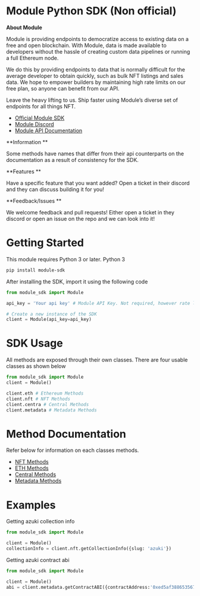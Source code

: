 # Module Python SDK (Non official)

**About Module**

Module is providing endpoints to democratize access to existing data on a free and open blockchain. With Module, data is made available to developers without the hassle of creating custom data pipelines or running a full Ethereum node.

We do this by providing endpoints to data that is normally difficult for the average developer to obtain quickly, such as bulk NFT listings and sales data. We hope to empower builders by maintaining high rate limits on our free plan, so anyone can benefit from our API.

Leave the heavy lifting to us. Ship faster using Module’s diverse set of endpoints for all things NFT.

 - [Official Module SDK](https://github.com/modulenft/module-sdk)
 - [Module Discord](https://discord.com/invite/module)
 - [Module API Documentation](https://module.readme.io/reference/about)

**Information **

Some methods have names that differ from their api counterparts on the documentation as a result of consistency for the SDK.

**Features **

Have a specific feature that you want added? Open a ticket in their discord and they can discuss building it for you!

**Feedback/Issues **

We welcome feedback and pull requests! Either open a ticket in they discord or open an issue on the repo and we can look into it!


# Getting Started
This module requires Python 3 or later. Python 3
```zsh
pip install module-sdk
```

After installing the SDK, import it using the following code
```python
from module_sdk import Module

api_key = 'Your api key' # Module API Key. Not required, however rate limits will apply.

# Create a new instance of the SDK
client = Module(api_key=api_key)
```

# SDK Usage

All methods are exposed through their own classes. 
There are four usable classes as shown below
```python
from module_sdk import Module
client = Module()

client.eth # Ethereum Methods
client.nft # NFT Methods
client.centra # Central Methods
client.metadata # Metadata Methods
```

# Method Documentation
Refer below for information on each classes methods.

- [NFT Methods](./docs/nft.md)
- [ETH Methods](./docs/eth.md)
- [Central Methods](./docs/central.md)
- [Metadata Methods](./docs/metadata.md)


# Examples
Getting azuki collection info
```python
from module_sdk import Module

client = Module()
collectionInfo = client.nft.getCollectionInfo({slug: 'azuki'})
```
Getting azuki contract abi
```python
from module_sdk import Module

client = Module()
abi = client.metadata.getContractABI({contractAddress:'0xed5af388653567af2f388e6224dc7c4b3241c544'})
```